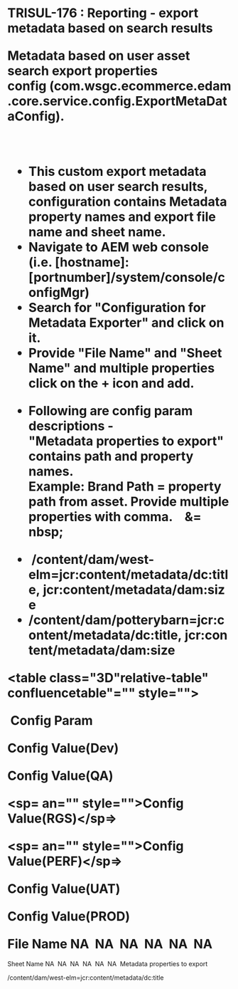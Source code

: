     
# TRISUL-176 : Reporting - export metadata based on search results&#13;&#10;    <div class="3D&quot;Section1&quot;">&#13;&#10;        <p>**Metadata based on user asset search export properties config&nbsp;(com.wsgc.ecommerce.edam.core.service.config.ExportMetaDataConfig).**</p>&#13;&#10;<p><br></p>&#13;&#10;<ul>&#13;&#10;<li>This custom export metadata based on user search results, configuration contains Metadata property names and export file name and sheet name.</li>&#13;&#10;<li>Navigate to AEM web console (i.e. [hostname]:[portnumber]/system/console/configMgr)</li>&#13;&#10;<li>Search for "Configuration for Metadata Exporter" and click on it.</li>&#13;&#10;<li>Provide "<span style="">File Name</span>" and "Sheet Name" and&nbsp;<span style="">multiple properties click on the + icon and add.</span></li>&#13;&#10;<li><p>Following are config param descriptions -<br>"Metadata properties to export"&nbsp; contains path and property names.<br><span style="" r="gb(0,0,0);&quot;">**Example**:&nbsp;<span style="">Brand Path = property path from asset. Provide multiple properties with comma.</span></span><span style="">&nbsp; &nbsp; &amp;=&#13;&#10;nbsp; &nbsp; &nbsp; &nbsp; &nbsp; &nbsp; </span></p></li>&#13;&#10;<li><span style="">&nbsp;/content/dam/west-elm=<span style="">jcr:content/metadata/dc:title,</span><span style=""><span>&nbsp;</span>jcr:content/metadata/dam:size</span></span></li>&#13;&#10;<li><span style="">/content/dam/potterybarn=</span><span style="">jcr:content/metadata/dc:title,</span><span style="">&nbsp;jcr:content/metadata/dam:size</span></li>&#13;&#10;</ul>&#13;&#10;<div class="3D&quot;table-wrap&quot;">&#13;&#10;<table class="3D&quot;relative-table" confluencetable"="" style="">&#13;&#10;<colgroup>&#13;&#10;<col style="">&#13;&#10;<col style="">&#13;&#10;<col style="">&#13;&#10;<col style="">&#13;&#10;<col style="">&#13;&#10;<col style="">&#13;&#10;<col style="">&#13;&#10;</colgroup>&#13;&#10;<thead>&#13;&#10;<tr>&#13;&#10;<th style="" class="3D&quot;confluenceTh&quot;"><p><span style="" lor:="">&nbsp;Config Param</span></p></th>&#13;&#10;<th style="" class="3D&quot;confluenceTh&quot;"><p><span style="" lor:="">Config Value(Dev)</span></p></th>&#13;&#10;<th style="" class="3D&quot;confluenceTh&quot;"><p><span style="" lor:="">Config Value(QA)</span></p></th>&#13;&#10;<th style="" colspan="3D&quot;1&quot;" class="3D&quot;confluenceTh&quot;"><p><sp= an="" style="">Config Value(RGS)</sp=></p></th>&#13;&#10;<th style="" colspan="3D&quot;1&quot;" class="3D&quot;confluenceTh&quot;"><p><sp= an="" style="">Config Value(PERF)</sp=></p></th>&#13;&#10;<th style="" class="3D&quot;confluenceTh&quot;"><p><span style="" lor:="">Config Value(UAT)</span></p></th>&#13;&#10;<th style="" class="3D&quot;confluenceTh&quot;"><p><span style="" lor:="">Config Value(PROD)</span></p></th>&#13;&#10;</tr>&#13;&#10;</thead>&#13;&#10;<tbody>&#13;&#10;<tr>&#13;&#10;<td style="" class="3D&quot;confluenceTd&quot;"><span style="" :="">File Name</span></td>&#13;&#10;<td style="" class="3D&quot;confluenceTd&quot;"><span style="" or:="">NA<span>&nbsp;</span></span></td>&#13;&#10;<td style="" class="3D&quot;confluenceTd&quot;"><span style="" or:="">NA<span>&nbsp;</span></span></td>&#13;&#10;<td style="" colspan="3D&quot;1&quot;" class="3D&quot;confluenceTd&quot;"><span style="">NA<span>&nbsp;</span></span></td>&#13;&#10;<td style="" colspan="3D&quot;1&quot;" class="3D&quot;confluenceTd&quot;"><span style="">NA<span>&nbsp;</span></span></td>&#13;&#10;<td style="" class="3D&quot;confluenceTd&quot;"><span style="" or:="">NA<span>&nbsp;</span></span></td>&#13;&#10;<td style="" class="3D&quot;confluenceTd&quot;"><span style="" or:="">NA<span>&nbsp;</span></span></td>&#13;&#10;</tr>
<tr>&#13;&#10;<td style="" class="3D&quot;confluenceTd&quot;"><span style="" :="">Sheet Name</span></td>&#13;&#10;<td style="" class="3D&quot;confluenceTd&quot;"><span style="" or:="">NA<span>&nbsp;</span></span></td>&#13;&#10;<td style="" class="3D&quot;confluenceTd&quot;"><span style="" or:="">NA<span>&nbsp;</span></span></td>&#13;&#10;<td style="" colspan="3D&quot;1&quot;" class="3D&quot;confluenceTd&quot;"><span style="">NA<span>&nbsp;</span></span></td>&#13;&#10;<td style="" colspan="3D&quot;1&quot;" class="3D&quot;confluenceTd&quot;"><span style="">NA<span>&nbsp;</span></span></td>&#13;&#10;<td style="" class="3D&quot;confluenceTd&quot;"><span style="" or:="">NA<span>&nbsp;</span></span></td>&#13;&#10;<td style="" class="3D&quot;confluenceTd&quot;"><span style="" or:="">NA<span>&nbsp;</span></span></td>&#13;&#10;</tr>

<tr>&#13;&#10;<td style="" class="3D&quot;confluenceTd&quot;"><span style="" :="">Metadata properties to export</span></td>&#13;&#10;<td style="" class="3D&quot;confluenceTd&quot;"><span style="" or:=""><p><span style="" lor:="">/content/dam/west-elm=<span style="">jcr:content/metadata/dc:title</span></span></p><span>&nbsp;</span></span></td>&#13;&#10;<td style="" class="3D&quot;confluenceTd&quot;"><span style="" or:=""><span>&nbsp;</span></span></td>&#13;&#10;<td style="" colspan="3D&quot;1&quot;" class="3D&quot;confluenceTd&quot;"><span style=""><span>&nbsp;</span></span></td>&#13;&#10;<td style="" colspan="3D&quot;1&quot;" class="3D&quot;confluenceTd&quot;"><span style=""><span>&nbsp;</span></span></td>&#13;&#10;<td style="" class="3D&quot;confluenceTd&quot;"><span style="" or:=""><span>&nbsp;</span></span></td>&#13;&#10;<td style="" class="3D&quot;confluenceTd&quot;"><span style="" or:=""><span>&nbsp;</span></span></td>&#13;&#10;</tr>

&#13;&#10;</tbody>&#13;&#10;</table>&#13;&#10;</div>&#13;&#10;    </div>&#13;&#10;&#13;&#10;&#13;&#10;&#13;&#10;